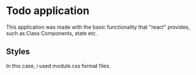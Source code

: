 # Todo application

This application was made with the basic functionality that "react" provides, such as Class Components, state etc.

## Styles

In this case, i used module.css format files.

